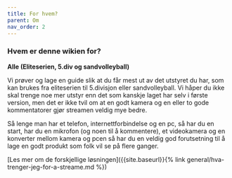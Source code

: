 ```yaml
---
title: For hvem?
parent: Om
nav_order: 2
---
```


### Hvem er denne wikien for?

**Alle \(Eliteserien, 5.div og sandvolleyball\)**

Vi prøver og lage en guide slik at du får mest ut av det utstyret du har, som kan brukes fra eliteserien til 5.divisjon eller sandvolleyball. Vi håper du ikke skal trenge noe mer utstyr enn det som kanskje laget har selv i første version, men det er ikke tvil om at en godt kamera og en eller to gode kommentatorer gjør  streamen veldig mye bedre.

Så lenge man har et telefon, internettforbindelse og en pc, så har du en start, har du en mikrofon \(og noen til å kommentere\), et videokamera og en konverter mellom kamera og pcen så har du en veldig god forutsetning til å lage en godt produkt som folk vil se på flere ganger.

[Les mer om de forskjellige løsningen]({{site.baseurl}}{% link general/hva-trenger-jeg-for-a-streame.md %})

